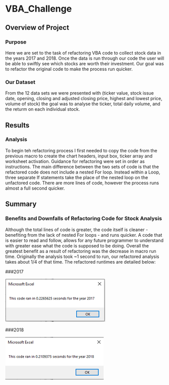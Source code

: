 # VBA_Challenge
 
## Overview of Project

### Purpose

Here we are set to the task of refactoring VBA code to collect stock data in the years 2017 and 2018. Once the data is run through our code the user will be able to swiftly see which stocks are worth their investment. Our goal was to refactor the original code to make the process run quicker.

### Our Dataset

From the 12 data sets we were presented with (ticker value, stock issue date, opening, closing and adjusted closing price, highest and lowest price, volume of stock) the goal was to analyse the ticker, total daily volume, and the returm on each individual stock.

## Results

### Analysis

To begin teh refactoring process I first needed to copy the code from the previous macro to create the chart headers, input box, ticker array and worksheet activation. Guidance for refactoring were set in order as instructions. The main difference between the two sets of code is that the refactored code does not include a nested For loop. Instead within a Loop, three separate If statements take the place of the nested loop on the unfactored code. There are more lines of code, however the process runs almost a full second quicker.

## Summary

### Benefits and Downfalls of Refactoring Code for Stock Analysis

Although the total lines of code is greater, the code itself is cleaner - benefiting from the lack of nested For loops - and runs quicker. A code that is easier to read and follow, allows for any future programmer to understand with greater ease what the code is supposed to be doing. Overall the greatest benefit as a result of refactoring was the decrease in macro run time. Originally the analysis took ~1 second to run, our refactored analysis takes about 1/4 of that time. The refactored runtimes are detailed below:



###2017

![VBA_Challenge_2017.PNG](https://github.com/craig-clemens/VBA_Challenge/blob/main/Resources/VBA_Challenge_2017.PNG)

###2018

![VBA_Challenge_2018.PNG](https://github.com/craig-clemens/VBA_Challenge/blob/main/Resources/VBA_Challenge_2018.PNG)